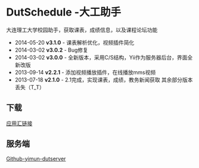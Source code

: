 # DutSchedule -大工助手
大连理工大学校园助手，获取课表，成绩信息，以及课程论坛功能

- 2014-05-20 **v3.1.0**   - 课表解析优化，视频插件简化
- 2014-03-02 **v3.0.2**   - Bug修复
- 2014-03-02 **v3.0.0**   - 全新版本，采用C/S结构，Yii作为服务器后台，界面全新改版
- 2013-09-14 **v2.2.1**   - 添加视频播放插件，在线播放mms视频
- 2013-07-18 **v2.1.0**   - 2.1完成，实现课表，成绩，教务新闻获取
其余部分版本丢失（T_T）

## 下载
[应用汇链接](http://www.appchina.com/app/com.siwe.dutschedule)

## 服务端
[Github-yimun-dutserver](https://github.com/yimun/dut-server)
